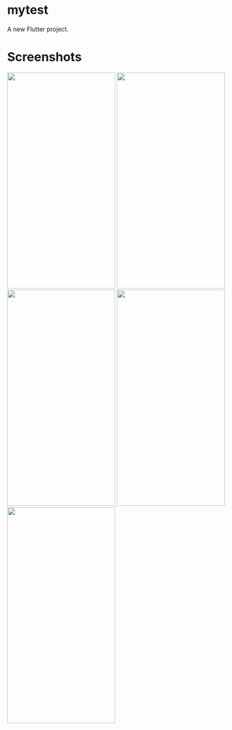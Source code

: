 # mytest

A new Flutter project.

# Screenshots

<img src="https://user-images.githubusercontent.com/60324463/187438621-1acc857d-8262-4006-a8bb-c2ab6b32c964.png" width="250" height="500"> <img src="https://user-images.githubusercontent.com/60324463/187438640-4d7cff6d-ee4b-44d5-bcf0-07164db67b6a.png" width="250" height="500"> <img src="https://user-images.githubusercontent.com/60324463/187440668-0f892108-4797-4c9a-a386-ee0ff85748f8.png" width="250" height="500"> <img src="https://user-images.githubusercontent.com/60324463/187438672-a868850c-0174-4e47-85c9-a268b9fbf46a.png" width="250" height="500" > <img src="https://user-images.githubusercontent.com/60324463/187438686-73f35c9a-07ee-4134-9623-5e7888ad2556.png" width="250" height="500">
